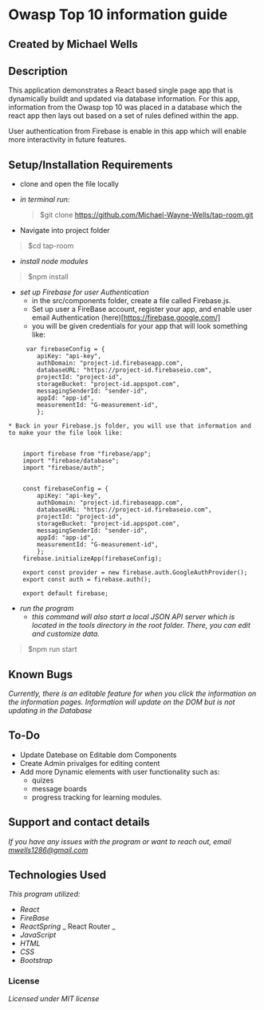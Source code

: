 # Owasp Top 10 information guide

## Created by Michael Wells

## Description

This application demonstrates a React based single page app that is dynamically buildt and updated via database information. For this app, information from the Owasp top 10 was placed in a database which the react app then lays out based on a set of rules defined within the app.

User authentication from Firebase is enable in this app which will enable more interactivity in future features.

## Setup/Installation Requirements

- clone and open the file locally
- _in terminal run:_

  > \$git clone https://github.com/Michael-Wayne-Wells/tap-room.git

- Navigate into project folder

> \$cd tap-room

- _install node modules_

> \$npm install

- _set up Firebase for user Authentication_
  - in the src/components folder, create a file called Firebase.js.
  - Set up user a FireBase account, register your app, and enable user email Authentication (here)[https://firebase.google.com/]
  - you will be given credentials for your app that will look something like:

```
     var firebaseConfig = {
        apiKey: "api-key",
        authDomain: "project-id.firebaseapp.com",
        databaseURL: "https://project-id.firebaseio.com",
        projectId: "project-id",
        storageBucket: "project-id.appspot.com",
        messagingSenderId: "sender-id",
        appId: "app-id",
        measurementId: "G-measurement-id",
        };
```

    * Back in your Firebase.js folder, you will use that information and to make your the file look like:

```

    import firebase from "firebase/app";
    import "firebase/database";
    import "firebase/auth";


    const firebaseConfig = {
        apiKey: "api-key",
        authDomain: "project-id.firebaseapp.com",
        databaseURL: "https://project-id.firebaseio.com",
        projectId: "project-id",
        storageBucket: "project-id.appspot.com",
        messagingSenderId: "sender-id",
        appId: "app-id",
        measurementId: "G-measurement-id",
        };
    firebase.initializeApp(firebaseConfig);

    export const provider = new firebase.auth.GoogleAuthProvider();
    export const auth = firebase.auth();

    export default firebase;
```

- _run the program_
  - _this command will also start a local JSON API server which is located in the tools directory in the root folder. There, you can edit and customize data._

> \$npm run start

## Known Bugs

_Currently, there is an editable feature for when you click the information on the information pages. Information will update on the DOM but is not updating in the Database_

## To-Do

- Update Datebase on Editable dom Components
- Create Admin privalges for editing content
- Add more Dynamic elements with user functionality such as:
  - quizes
  - message boards
  - progress tracking for learning modules.

## Support and contact details

_If you have any issues with the program or want to reach out, email [mwells1286@gmail.com](href="mailto:mwells1286@gmail.com")_

## Technologies Used

_This program utilized:_

- _React_
- _FireBase_
- _ReactSpring_
  _ React Router
  _
- _JavaScript_
- _HTML_
- _CSS_
- _Bootstrap_

### License

_Licensed under MIT license_

